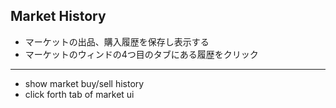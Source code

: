 ## Market History
* マーケットの出品、購入履歴を保存し表示する
* マーケットのウィンドの4つ目のタブにある履歴をクリック  

___
* show market buy/sell history
* click forth tab of market ui 
